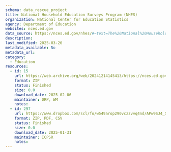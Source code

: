 ```yaml
---
schema: data_rescue_project 
title: National Household Education Surveys Program (NHES)
organization: National Center for Education Statistics
agency: Department of Education
websites: nces.ed.gov
data_source: https://nces.ed.gov/nhes/#~text=The%20National%20Household%20Education%20Surveys,families%20in%20the%20United%20States.
description: 
last_modified: 2025-03-26
metadata_available: No
metadata_url: 
category:
  - Education 
resources:
  - id: 15
    url: https://web.archive.org/web/20241214145413/https://nces.ed.gov/nhes/dataproducts.asp
    format: ZIP
    status: Finished
    size: 0.0
    download_date: 2025-02-06
    maintainer: DRP, WM
    notes: 
  - id: 297
    url: https://www.dropbox.com/scl/fo/w549arop290vczzvvq4nd/APw9SJ4_X6s0sU8yo73A-QI?rlkey=7e8q1byu7wzszky8abf9vszne&dl=0
    format: ZIP, PDF, CSV
    status: Finished
    size: 0.0
    download_date: 2025-01-31
    maintainer: ICPSR
    notes: 
---
```

